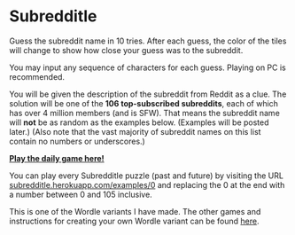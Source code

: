 # Subredditle

Guess the subreddit name in 10 tries. After each guess, the color of the tiles will
change to show how close your guess was to the subreddit. 

You may input any sequence of characters for each guess.
Playing on PC is recommended.

You will be given the description of the subreddit from Reddit as a clue.
The solution will be one of the <strong>106 top-subscribed subreddits</strong>,
each of which has over 4 million members (and is SFW).
That means the subreddit name will <strong>not</strong> be as random as the examples below. (Examples will be posted later.) 
(Also note that the vast majority of subreddit names on this list contain no numbers or underscores.)

[**Play the daily game here!**](https://subredditle.netlify.app)

You can play every Subredditle puzzle (past and future) by visiting the URL 
<a href="https://subredditle.herokuapp.com/examples/0" target="_blank">subredditle.herokuapp.com/examples/0</a> 
and replacing the 0 at the end with a number between 0 and 105 inclusive.

This is one of the Wordle variants I have made. The other games and instructions for creating your own Wordle variant can be found [here](https://github.com/Compsciler/Wordle-With-Score-Database/).
